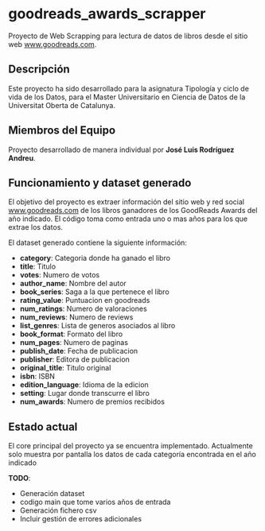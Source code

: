 # goodreads_awards_scrapper

Proyecto de Web Scrapping para lectura de datos de libros desde el sitio web www.goodreads.com.

## Descripción

Este proyecto ha sido desarrollado para la asignatura Tipología y ciclo de vida de los Datos, para el Master Universitario en Ciencia de Datos de la Universitat Oberta de Catalunya.

## Miembros del Equipo

Proyecto desarrollado de manera individual por **José Luis Rodríguez Andreu**.

## Funcionamiento y dataset generado

El objetivo del proyecto es extraer información del sitio web y red social www.goodreads.com de los libros ganadores de los GoodReads Awards del año indicado. El código toma como entrada uno o mas años para los que extrae los datos. 

El dataset generado contiene la siguiente información:

- **category**: Categoria donde ha ganado el libro
- **title**: Titulo
- **votes**: Numero de votos
- **author_name**: Nombre del autor
- **book_series**: Saga a la que pertenece el libro
- **rating_value**: Puntuacion en goodreads
- **num_ratings**: Numero de valoraciones
- **num_reviews**: Numero de reviews
- **list_genres**: Lista de generos asociados al libro
- **book_format**: Formato del libro
- **num_pages**: Numero de paginas
- **publish_date**: Fecha de publicacion
- **publisher**: Editora de publicacion
- **original_title**: Titulo original
- **isbn**: ISBN
- **edition_language**: Idioma de la edicion
- **setting**: Lugar donde transcurre el libro
- **num_awards**: Numero de premios recibidos

## Estado actual

El core principal del proyecto ya se encuentra implementado. Actualmente solo muestra por pantalla los datos de cada categoría encontrada en el año indicado

**TODO**:

- Generación dataset
- codigo main que tome varios años de entrada
- Generación fichero csv
- Incluir gestión de errores adicionales